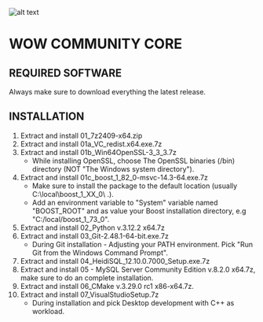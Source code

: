 ![alt text](https://blz-contentstack-images.akamaized.net/v3/assets/blt3452e3b114fab0cd/blt560a8bc04872ac88/660eea0f4db0ee7485fe17bb/logo-1.png)
# WOW COMMUNITY CORE
## REQUIRED SOFTWARE

Always make sure to download everything the latest release.

## INSTALLATION
1. Extract and install 01_7z2409-x64.zip
2. Extract and install 01a_VC_redist.x64.exe.7z
3. Extract and install 01b_Win64OpenSSL-3_3_3.7z
    - While installing OpenSSL, choose The OpenSSL binaries (/bin) directory (NOT "The Windows system directory"). 
4. Extract and install 01c_boost_1_82_0-msvc-14.3-64.exe.7z
    - Make sure to install the package to the default location (usually C:\local\boost_1_XX_0\ .).
    - Add an environment variable to "System" variable named "BOOST_ROOT" and as value your Boost installation directory, e.g "C:/local/boost_1_73_0".
5. Extract and install 02_Python v.3.12.2 x64.7z
6. Extract and install 03_Git-2.48.1-64-bit.exe.7z
    - During Git installation - Adjusting your PATH environment. Pick "Run Git from the Windows Command Prompt".
7. Extract and install 04_HeidiSQL_12.10.0.7000_Setup.exe.7z
8. Extract and install 05 - MySQL Server Community Edition v.8.2.0 x64.7z, make sure to do an complete installation.
9. Extract and install 06_CMake v.3.29.0 rc1 x86-x64.7z.
10. Extract and install 07_VisualStudioSetup.7z
    -  During installation and pick Desktop development with C++ as workload.
